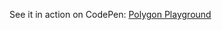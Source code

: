<p>See it in action on CodePen: <a href='http://codepen.io/knynkwl/full/OMXzyg/' target="_blank">Polygon Playground</a></p>
